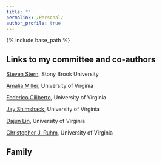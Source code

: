 ```yaml
---
title: ""
permalink: /Personal/
author_profile: true
---
```


{% include base_path %}

## Links to my committee and co-authors

[Steven Stern](https://sites.google.com/site/stevensterneconomics/), Stony Brook University

[Amalia Miller](http://people.virginia.edu/~am5by/), University of Virginia

[Federico Ciliberto](https://sites.google.com/view/cilibertofederico/home), University of Virginia

[Jay Shimshack](http://www.jayshimshack.com/), University of Virginia

[Dajun Lin](https://dajun-lin.github.io/), University of Virginia

[Christopher J. Ruhm](https://sites.google.com/site/christopherjruhm/home), University of Virginia


## Family

<!--My husband (Dajun Lin) and I. Dajun is a Ph.D. candidate in Economics at University of Virginia. He works on labor and health related topics. He will be available for interviews at the January 2019 ASSA meeting in Atlanta, Georgia. You can check out his personal website [here](https://dajun-lin.github.io/).

<!--<img src="https://SiyingL.github.io/images/couplephoto.jpg" width="200" height="200" />

<!--Here is another important family member, who specializes in ball retrieving.

<!--<img src="https://SiyingL.github.io/images/dogphoto.jpg" width="200" height="200" />



